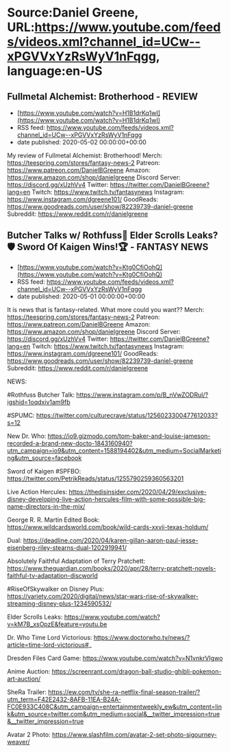 # Source:Daniel Greene, URL:https://www.youtube.com/feeds/videos.xml?channel_id=UCw--xPGVVxYzRsWyV1nFqgg, language:en-US

## Fullmetal Alchemist: Brotherhood - REVIEW
 - [https://www.youtube.com/watch?v=H1B1drKq1wI](https://www.youtube.com/watch?v=H1B1drKq1wI)
 - RSS feed: https://www.youtube.com/feeds/videos.xml?channel_id=UCw--xPGVVxYzRsWyV1nFqgg
 - date published: 2020-05-02 00:00:00+00:00

My review of Fullmetal Alchemist: Brotherhood!
Merch: https://teespring.com/stores/fantasy-news-2
Patreon: https://www.patreon.com/DanielBGreene
Amazon: https://www.amazon.com/shop/danielgreene
Discord Server: https://discord.gg/xUzhVv4
Twitter: https://twitter.com/DanielBGreene?lang=en
Twitch: https://www.twitch.tv/fantasynews
Instagram: https://www.instagram.com/dgreene101/
GoodReads: https://www.goodreads.com/user/show/82239739-daniel-greene
Subreddit: https://www.reddit.com/r/danielgreene

## Butcher Talks w/ Rothfuss💬 Elder Scrolls Leaks?🛡️ Sword Of Kaigen Wins!🏆 - FANTASY NEWS
 - [https://www.youtube.com/watch?v=Ktg0CfiOohQ](https://www.youtube.com/watch?v=Ktg0CfiOohQ)
 - RSS feed: https://www.youtube.com/feeds/videos.xml?channel_id=UCw--xPGVVxYzRsWyV1nFqgg
 - date published: 2020-05-01 00:00:00+00:00

It is news that is fantasy-related. What more could you want?? 
Merch: https://teespring.com/stores/fantasy-news-2
Patreon: https://www.patreon.com/DanielBGreene
Amazon: https://www.amazon.com/shop/danielgreene
Discord Server: https://discord.gg/xUzhVv4
Twitter: https://twitter.com/DanielBGreene?lang=en
Twitch: https://www.twitch.tv/fantasynews
Instagram: https://www.instagram.com/dgreene101/
GoodReads: https://www.goodreads.com/user/show/82239739-daniel-greene
Subreddit: https://www.reddit.com/r/danielgreene

NEWS: 

#Rothfuss Butcher Talk: https://www.instagram.com/p/B_nVwZODRul/?igshid=1oqdxiv1am9fb

#SPUMC: https://twitter.com/culturecrave/status/1256023300477612033?s=12

New Dr. Who: https://io9.gizmodo.com/tom-baker-and-louise-jameson-recorded-a-brand-new-docto-1843160940?utm_campaign=io9&utm_content=1588194402&utm_medium=SocialMarketing&utm_source=facebook

Sword of Kaigen #SPFBO: https://twitter.com/PetrikReads/status/1255790259360563201

Live Action Hercules: https://thedisinsider.com/2020/04/29/exclusive-disney-developing-live-action-hercules-film-with-some-possible-big-name-directors-in-the-mix/

George R. R. Martin Edited Book: https://www.wildcardsworld.com/book/wild-cards-xxvii-texas-holdum/

Dual: https://deadline.com/2020/04/karen-gillan-aaron-paul-jesse-eisenberg-riley-stearns-dual-1202919941/

Absolutely Faithful Adaptation of Terry Pratchett: https://www.theguardian.com/books/2020/apr/28/terry-pratchett-novels-faithful-tv-adaptation-discworld

#RiseOfSkywalker on Disney Plus: https://variety.com/2020/digital/news/star-wars-rise-of-skywalker-streaming-disney-plus-1234590532/

Elder Scrolls Leaks: https://www.youtube.com/watch?v=kM7B_xsOpzE&feature=youtu.be

Dr. Who Time Lord Victorious: https://www.doctorwho.tv/news/?article=time-lord-victorious#_

Dresden Files Card Game: https://www.youtube.com/watch?v=N1vnkrVIgwo

Anime Auction: https://screenrant.com/dragon-ball-studio-ghibli-pokemon-art-auction/

SheRa Trailer: https://ew.com/tv/she-ra-netflix-final-season-trailer/?utm_term=F42E2432-8AFB-11EA-B24A-FC0E933C408C&utm_campaign=entertainmentweekly_ew&utm_content=link&utm_source=twitter.com&utm_medium=social&__twitter_impression=true&__twitter_impression=true

Avatar 2 Photo: https://www.slashfilm.com/avatar-2-set-photo-sigourney-weaver/

